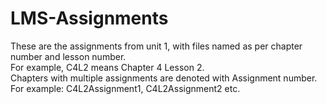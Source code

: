 # LMS-Assignments
These are the assignments from unit 1, with files named as per chapter number and lesson number.  
For example, C4L2 means Chapter 4 Lesson 2.  
Chapters with multiple assignments are denoted with Assignment number.   
For example: C4L2Assignment1, C4L2Assignment2 etc.  
